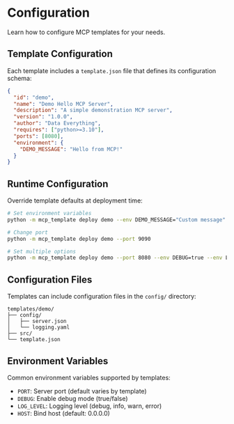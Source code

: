 # Configuration

Learn how to configure MCP templates for your needs.

## Template Configuration

Each template includes a `template.json` file that defines its configuration schema:

```json
{
  "id": "demo",
  "name": "Demo Hello MCP Server",
  "description": "A simple demonstration MCP server",
  "version": "1.0.0",
  "author": "Data Everything",
  "requires": ["python>=3.10"],
  "ports": [8080],
  "environment": {
    "DEMO_MESSAGE": "Hello from MCP!"
  }
}
```

## Runtime Configuration

Override template defaults at deployment time:

```bash
# Set environment variables
python -m mcp_template deploy demo --env DEMO_MESSAGE="Custom message"

# Change port
python -m mcp_template deploy demo --port 9090

# Set multiple options
python -m mcp_template deploy demo --port 8080 --env DEBUG=true --env LOG_LEVEL=info
```

## Configuration Files

Templates can include configuration files in the `config/` directory:

```
templates/demo/
├── config/
│   ├── server.json
│   └── logging.yaml
├── src/
└── template.json
```

## Environment Variables

Common environment variables supported by templates:

- `PORT`: Server port (default varies by template)
- `DEBUG`: Enable debug mode (true/false)
- `LOG_LEVEL`: Logging level (debug, info, warn, error)
- `HOST`: Bind host (default: 0.0.0.0)
